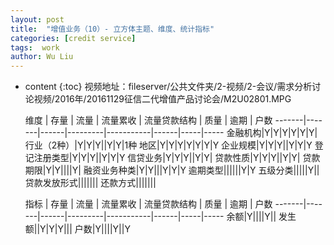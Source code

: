 ```yaml
---
layout: post
title:  "增值业务（10）- 立方体主题、维度、统计指标"
categories: [credit service]
tags:  work
author: Wu Liu
---
```


* content
{:toc}
视频地址：fileserver/公共文件夹/2-视频/2-会议/需求分析讨论视频/2016年/20161129征信二代增值产品讨论会/M2U02801.MPG





  维度 | 存量 | 流量 | 流量累收 | 流量贷款结构 | 质量 | 逾期 | 户数
-------|-------|------|---------|-----------|------|-----|-----
金融机构|Y|Y|Y|Y|Y|Y|
行业（2种）|Y|Y|Y||Y|Y|1种
地区|Y|Y|Y|Y|Y|Y|Y
企业规模|Y|Y|Y||Y|Y|Y
登记注册类型|Y|Y|Y||Y|Y|Y
信贷业务|Y|Y|Y||Y|Y|
贷款性质|Y|Y|Y||Y|Y|
贷款期限|Y|Y||||Y|
融资业务种类|Y|Y|||Y|Y|Y
逾期类型||||||Y|Y
五级分类|||||Y||
贷款发放形式|||||||
还款方式|||||||


  指标 | 存量 | 流量 | 流量累收 | 流量贷款结构 | 质量 | 逾期 | 户数
-------|-------|------|---------|-----------|------|-----|-----
余额|Y||||Y||
发生额||Y|Y|Y|||
户数|Y||||Y||Y

